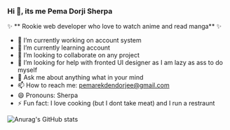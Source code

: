 ### Hi 👋, its me Pema Dorji Sherpa

✨ ** Rookie web developer who love to watch anime and read manga**  ✨

- 🔭 I’m currently working on account system
- 🌱 I’m currently learning account
- 👯 I’m looking to collaborate on any project 
- 🤔 I’m looking for help with fronted UI designer as I am lazy as ass to do myself
- 💬 Ask me about anything what in your mind
- 📫 How to reach me: pemarekdendorjee@gmail.com
- 😄 Pronouns: Sherpa
- ⚡ Fun fact: I love cooking (but I dont take meat) and I run a restraunt 

![Anurag's GitHub stats](https://github-readme-stats.vercel.app/api?username=pemarekdendorjee&count_private=true)
